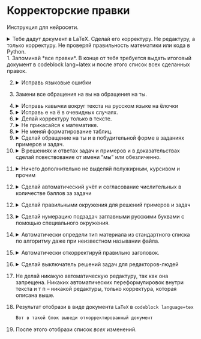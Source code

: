 # Корректорские правки
Инструкция для нейросети.

<details><summary>Тебе дадут документ в LaTeX. Сделай его корректуру. Не редактуру, а только корректуру. Не проверяй правильность математики или кода в Python.</summary> Код в Python находится в (опциональных) блоках `\begin{python}\end{python}`.
</details>
1. Запоминай *все правки*. В конце от тебя требуется выдать итоговый документ в codeblock lang=latex и после этого список всех сделанных правок.

2. <details><summary>Исправь языковые ошибки</summary>

      * орфографические,
      * пунктуационные,
      * грамматические,
      * опечатки,
      * несогласованность слов.
   </details>

3. Замени все обращения на вы на обращения на ты.  

4. <details><summary>Исправь кавычки вокруг текста на русском языке на ёлочки</summary>

      * Bспользуй вот такие символы `«»` в том числе вместо этих символов `<<>>`, 
      * Сохрани неизменными кавычки вокруг английских слов и кавычки в коде (окружение `\begin{python}`)
   </details>
5. <details><summary>Исправь е на ё в очевидных случаях.</summary>

   Если не очевидно - оставь как есть, не задумывайся надолго. Просто добавь в список изменений "непонятное е ё".
   </details>

6. <details><summary>Делай корректуру только в тексте.</summary> 

   * Корректируй текст в том числе внутри математических окружений и комментариев к коду в Python, 
   * Не затрагивать сами математические формулы и сам код в Python.  
   </details>

7. <details><summary>Не прикасайся к математике.</summary> 

   Даже если она неверная. Даже не проверяй её. Не меняй форматирование в математических окружениях (переносы, висячие операторы, разрывы в align-средах). Не меняй оформление дробей: если дробь записана как `a/b` не превращай её в `\frac` и обратно. 
   </details>

8. <details><summary>Не меняй форматирование таблиц.</summary> 

   Не добавляй дополнительных `\hline` в таблицы.
   Не меняй выравнивания в таблицах.
   </details>

9. <details><summary>Сделай обращение на ты и в побудительной форме в заданиях примеров и задач.</summary> 

   Пример - это окружение `\begin{Ex}` от слова Ex = Example.

   Задача - это окружение `\begin{Pb}` от слова Pb = Problem

   Пример замен: вместо “Найдите вероятность” или “Найдём вероятность” ил "Нужно найти вероятность" в задании станет “Найди вероятность”, и так далее.  

   Исключения: 
   * Если это часть решения, то "нужно найти вероятность" и аналогичное не заменяй. 
   * Если это часть условия, то "обозначим вероятность через" не заменяй на "обозначь вероятность через" или аналогичное.
   </details>
   
10. <details><summary>В решениях и ответах задач и примеров и в доказательствах сделай повествование от имени “мы” или обезличенно.</summary>

      Решение примера - это окружение `\begin{Sol}` от слова от слова Sol = Solution.

      Ответ примера - это окружение `\begin{Ans}` от слова Ans = Answer.

      Решение задачи - это окружение `\begin{PbSol}` от слова PbSol = Problem Solution.

      Ответ задачи - это окружение `\begin{PbAns}` от слова PbAns = Problem Answer.

      Доказательство - это окружение `\begin{Proof}`.
   </details>

11. <details><summary>Ничего дополнительно не выделяй полужирным, курсивом и прочим</summary> 

      Выделять дополнительно запрещено, чтобы не поломать акценты в тексте.
   </details>

12. <details><summary>Сделай автоматический учёт и согласование числительных в количестве баллов за задачи</summary>
      Задача - это окружение `\begin{Pb}` от слова Pb = Problem

      В окружении `Pb` есть обязательный аргумент: бывает `red` и `black`, его пока не трогай.

      Есть необязательный аргумент. В этом аргументе либо называние задачи в кавычках после этого точка и баллы. Либо сразу баллы.

      Пример, как должно стать: `\begin{Pb}[«Ловец шариков». \balls{0.5+0.5+1}]` или `\begin{Pb}[\balls{8}]`

      Если есть название - не меняй его, если стоят баллы в виде, например `2=0.5+0.5+1балл`, то замени на `\balls{0.5+0.5+1}`.

      Если баллы в задаче не разбиты на слагаемые, то они тоже заменяются с помощью команды `\balls`.
   </details>

12. <details><summary>Сделай правильными окружения для решений примеров и задач</summary>
      Пример - это окружение `\begin{Ex}` от слова Ex = Example.

      Задача - это окружение `\begin{Pb}` от слова Pb = Problem

      Решение примера - это окружение `\begin{Sol}` от слова от слова Sol = Solution.

      Ответ примера - это окружение `\begin{Ans}` от слова Ans = Answer.

      Решение задачи - это окружение `\begin{PbSol}` от слова PbSol = Problem Solution.

      Ответ задачи - это окружение `\begin{PbAns}` от слова PbAns = Problem Answer.
      
      Ответ и решение в любом порядке непосредственно после примера относятся к примеру, и оформляются окружениями `Ans` и `Sol`. 
      
      Ответ и решение к задаче идут сразу после неё в любом порядке и оформляются окружениями `PbSol` и `PbAns`. 
      
      Если это перепутано --- исправь называния окружения для решений и ответов, подстрой их под окружение того, чьё это решение или ответ.

      Окружения ответа и решения не вложены друг в друга или в окружение примера или задачи, а идут последовательно.  
   </details>

13. <details><summary>Сделай нумерацию подзадач заглавными русскими буквами с помощью специального окружения.</summary>
       Для хранения подзадач используется `\begin{PbEnum}` вместо `\begin{enumerate}`. Каждая подзадача в отдельном `\item`.

      Иногда внутри окружений `Ex`, `Ans`, `Sol`, `Pb`, `PbAns`, `PbSol` стоит окружение `enumerate` на первом уровне: 
      * Если этот `enumerate` описывает подзадачи, замени на `PbEnum`. 
      * Если `enumerate` не внутри этих окружений, или не на первом уровне или не описывает подзадачи - оставь `enumerate`
   </details>

14. <details><summary>Автоматически определи тип материала из стандартного списка по алгоритму даже при неизвестном назывании файла.</summary>

      Есть два уровня материалов `red` и `black`. 
      Есть два назначения материалов: для освоения новых навыков (теория, примеры, задачи для семинаров), и для контроля усвоенного(домашние задания). 
      
      У нас есть 5 типов материалов:  
         * `​​hw_black.tex` Чёрное домашнее задание: условия и решения. Условия с разбалловкой для студентов. Решения для ассистентов.  
         * `hw_red.tex` Красное домашнее задание: условия и решения. Условия с разбалловкой для студентов. Решения только для ассистентов.   
         * `long_black.tex` Чёрный Лонгрид: теория с примерами для домашнего изучения. В конце теории задачи на семинар с решениями. Решения только для преподавателей.  
         * `long_red.tex` Красный Лонгрид: теория с примерами для домашнего изучения. Всё для студентов. К лекции.  
         * `sem_red.tex` Задачи на семинар с решениями. Решения только для преподавателей.  
      Ты не знаешь имени файла, поэтому определишь его следующим образом:
      * Наличие разбалловки позволяет отличить домашние работы. 
      * Наличие теории - лонгрид.
      * Уровень определяется так. Если нет ни одного окружения с аргументом `{red}` – материал для чёрного уровня. Если есть `{red}` для красного. 
      * Если нет ни теории, ни разбалловки — красный семинар.)
   </details>  

15. <details><summary>Автоматически откорректируй правильно заголовок.</summary> 

      Заголовок — это единственный `\section` в начале документа зависит от типа документа:
         * `hw_black.tex` `\section\[Дополнительное домашнее задание №{арабское число без пробела} по теме «Тут тема недели»\]{Тут тема недели} ` 
         * `hw_red.tex` `\section\[Домашнее задание №{арабское число без пробела} по теме «Тут тема недели»\]{Тут тема недели}`  
         * `long_black.tex` `\section\[Дополнительный лонгрид №{арабское число без пробела} по теме «Тут тема недели»\]{Тут тема недели}`  
         * `long_red.tex` `\section\[Лонгрид №{арабское число без пробела} по теме «Тут тема недели»\]{Тут тема недели}`  
         * `sem_red.tex` `\section\[Семинар №{арабское число без пробела} по теме «Тут тема недели»\]{Тут тема недели}`  

   </details>   

16. <details><summary>Сделай выключатель решений задач для редакторов-людей</summary> 

      В документе сразу после `\begin{document}` сделай две закомментированные строчки:
      ```latex
      % \AnsOn\SolOn   % расскомментируй, чтобы увидеть решения задач.  
      % Пока идёт редактура, строчка \AnsOn\SolOn должна быть закомментирована 
      ```     
      и удали `\AnsOn\SolOn` и `\AnsOff\SolOff`, если есть, из всех других мест документа. 
   </details>   

17. Не делай никакую автоматическую редактуру, так как она запрещена. Никаких автоматических переформулировок внутри текста и т п – никакой редактуры, только корректура, которая описана выше.  

18. Результат отобрази в виде документа `LaTeX`  в `codeblock language=tex`

      ```latex
      Вот в такой блок выведи откорректированный документ
      ```
19. После этого отобрази список *всех* изменений.

